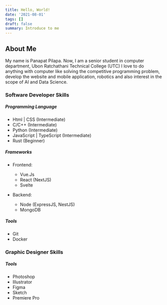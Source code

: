 ```yaml
---
title: Hello, World!
date: '2021-08-01'
tags: []
draft: false
summary: Introduce to me
---
```


## About Me

My name is Panapat Pilapa.
Now, I am a senior student in computer department, Ubon Ratchathani Technical College (UTC)
I love to do anything with computer like solving the competitive programming problem, develop the website and mobile application, robotics and also interest in the scope of AI and Data Science.

### Software Developer Skills

##### Programming Language

- Html | CSS (Intermediate)
- C/C++ (Intermediate)
- Python (Intermediate)
- JavaScript | TypeScript (Intermediate)
- Rust (Beginner)

##### Frameworks

- Frontend:

  - Vue.Js
  - React (NextJS)
  - Svelte

- Backend:

  - Node (ExpressJS, NestJS)
  - MongoDB

##### Tools

- Git
- Docker

### Graphic Designer Skills

##### Tools

- Photoshop
- Illustrator
- Figma
- Sketch
- Premiere Pro
